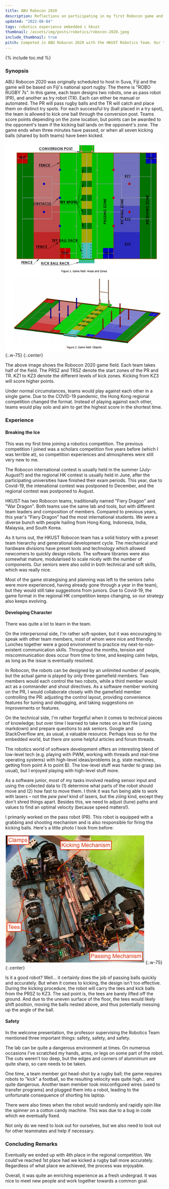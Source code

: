 ```yaml
---
title: ABU Robocon 2020
description: Reflections on participating in my first Robocon game and the team gestalt.
updated: "2022-08-04"
tags: robotics experience embedded c hkust
thumbnail: /assets/img/posts/robotics/robocon-2020.jpeg
include_thumbnail: true
pitch: Competed in ABU Robocon 2020 with the HKUST Robotics Team. Our team (Fiery Dragon) achieved 4th place along with other awards in the regional competition.
---
```


{% include toc.md %}

### Synopsis
ABU Robocon 2020 was originally scheduled to host in Suva, Fiji and the game will be based on Fiji's national sport rugby. The theme is "ROBO RUGBY 7s". In this game, each team designs two robots, one as pass robot (PR), and another as try robot (TR). Each can either be manual or automated. The PR will pass rugby balls and the TR will catch and place them on distinct try spots. For each successful try (ball placed in a try spot), the team is allowed to kick one ball through the conversion post. Teams score points depending on the zone location, but points can be awarded to the opponent's team if the kicking ball lands on the opponent's zone. The game ends when three minutes have passed, or when all seven kicking balls (shared by both teams) have been kicked.

![](/assets/img/posts/robotics/robocon-2020-field.jpeg){:.w-75}
{:.center}

The above image shows the Robocon 2020 game field. Each team takes half of the field. The PRSZ and TRSZ denote the start zones of the PR and TR. KZ1 to KZ3 denote the different levels of kick zones. Kicking from KZ3 will score higher points.

Under normal circumstances, teams would play against each other in a single game. Due to the COVID-19 pandemic, the Hong Kong regional competition changed the format. Instead of playing against each other, teams would play solo and aim to get the highest score in the shortest time.

### Experience
#### Breaking the Ice
This was my first time joining a robotics competition. The previous competition I joined was a scholars competition five years before (which I was terrible at), so competition experiences and atmospheres were still very new to me.

The Robocon international contest is usually held in the summer (July-August?) and the regional HK contest is usually held in June, after the participating universities have finished their exam periods. This year, due to Covid-19, the intenational contest was postponed to December, and the regional contest was postponed to August.

HKUST has two Robocon teams, traditionally named "Fiery Dragon" and "War Dragon". Both teams use the same lab and tools, but with different team leaders and composition of members. Compared to previous years, this year's "Fiery Dragon" had the most international students. We were a diverse bunch with people hailing from Hong Kong, Indonesia, India, Malaysia, and South Korea.

As it turns out, the HKUST Robocon team has a solid history with a preset team hierarchy and generational development cycle. The mechanical and hardware divisions have preset tools and technology which allowed newcomers to quickly design robots. The software libraries were also somewhat mature, modularised to scale nicely with the number of components. Our seniors were also solid in both technical and soft skills, which was really nice.

Most of the game strategising and planning was left to the seniors (who were more experienced, having already gone through a year in the team), but they would still take suggestions from juniors. Due to Covid-19, the game format in the regional HK competition keeps changing, so our strategy also keeps evolving.

#### Developing Character
There was quite a lot to learn in the team.

On the interpersonal side, I'm rather soft-spoken, but it was encouraging to speak with other team members, most of whom were nice and friendly. Lunches together were a good environment to practice my next-to-non-existent communication skills. Throughout the months, tension and miscommunication does occur from time to time, and keeping calm helps, as long as the issue is eventually resolved.

In Robocon, the robots can be designed by an unlimited number of people, but the actual game is played by only three gamefield members. Two members would each control the two robots, while a third member would act as a commander and shout directives. As a software member working on the PR, I would collaborate closely with the gamefield member controlling the PR: adjusting the control layout, providing convenience features for tuning and debugging, and taking suggestions on improvements or features.

On the technical side, I'm rather forgetful when it comes to technical pieces of knowledge; but over time I learned to take notes on a text file (using markdown) and prepare questions to ask seniors. Google and StackOverflow are, as usual, a valuable resource. Perhaps less so for the embedded world, but there *are* some helpful articles and forum threads.

The robotics world of software development offers an interesting blend of low-level tech (e.g. playing with PWM, working with threads and real-time operating systems) with high-level ideas/problems (e.g. state machines, getting from point A to point B). The low-level stuff was harder to grasp (as usual), but I enjoyed playing with high-level stuff more.

As a software junior, most of my tasks involved reading sensor input and using the collected data to (1) determine what parts of the robot should move and (2) how fast to move them. I think it was fun being able to work with lasers – not the *pew pew!* kind of lasers, but the *ziiing* kind, except they don't shred things apart. Besides this, we need to adjust (tune) paths and values to find an optimal velocity (because speed matters!).

I primarily worked on the pass robot (PR). This robot is equipped with a grabbing and shooting mechanism and is also responsible for firing the kicking balls. Here's a little photo I took from before:

![](/assets/img/posts/robotics/2020-pr-annotated.jpg){:.w-75}
{:.center}

Is it a good robot? Well... it certainly does the job of passing balls quickly and accurately. But when it comes to kicking, the design isn't too effective. During the kicking procedure, the robot will carry the tees and kick balls from the PRSZ to KZ3. The sad point is, the tees are barely lifted off the ground. And due to the uneven surface of the floor, the tees would likely shift position, moving the balls nested above, and thus potentially messing up the angle of the ball.

#### Safety
In the welcome presentation, the professor supervising the Robotics Team mentioned three important things: safety, safety, and safety.

The lab can be quite a dangerous environment at times. On numerous occasions I've scratched my hands, arms, or legs on some part of the robot. The cuts weren't too deep, but the edges and corners of alumnimum are quite sharp, so care needs to be taken.

One time, a team member got head-shot by a rugby ball; the game requires robots to "kick" a football, so the resulting velocity was quite high... and quite dangerous. Another team member took misconfigured wires (used to  transfer programs) and plugged them into a robot, leading to the unfortunate consequence of shorting his laptop.

There were also times when the robot would randomly and rapidly spin like the spinner on a cotton candy machine. This was due to a bug in code which we eventually fixed.

Not only do we need to look out for ourselves, but we also need to look out for other teammates and help if necessary.

### Concluding Remarks
Eventually we ended up with 4th place in the regional competition. We could've reached 1st place had we kicked a rugby ball more accurately. Regardless of what place we achieved, the process was enjoyable.

Overall, it was quite an enriching experience as a fresh undergrad. It was nice to meet new people and work together towards a common goal.
